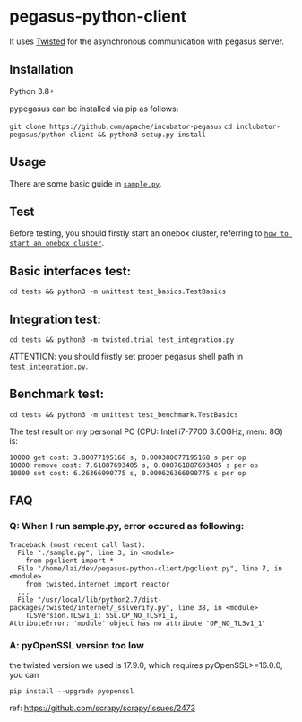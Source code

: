 <!--
Licensed to the Apache Software Foundation (ASF) under one
or more contributor license agreements.  See the NOTICE file
distributed with this work for additional information
regarding copyright ownership.  The ASF licenses this file
to you under the Apache License, Version 2.0 (the
"License"); you may not use this file except in compliance
with the License.  You may obtain a copy of the License at

http://www.apache.org/licenses/LICENSE-2.0

Unless required by applicable law or agreed to in writing,
software distributed under the License is distributed on an
"AS IS" BASIS, WITHOUT WARRANTIES OR CONDITIONS OF ANY
KIND, either express or implied.  See the License for the
specific language governing permissions and limitations
under the License.
-->

pegasus-python-client
=====================

It uses [Twisted](http://twistedmatrix.com) for the asynchronous communication with pegasus server.

Installation
------------
Python 3.8+

pypegasus can be installed via pip as follows:

`git clone https://github.com/apache/incubator-pegasus`
`cd inclubator-pegasus/python-client && python3 setup.py install`

Usage
-----
There are some basic guide in  [`sample.py`](sample.py).

Test
----
Before testing, you should firstly start an onebox cluster, referring to [`how to start an onebox cluster`](https://pegasus.apache.org/overview/onebox/).

## Basic interfaces test:

`cd tests && python3 -m unittest test_basics.TestBasics`

## Integration test:

`cd tests && python3 -m twisted.trial test_integration.py`
<!-- markdown-link-check-disable -->
ATTENTION: you should firstly set proper pegasus shell path in [`test_integration.py`](test_integration.py#L10).
<!-- markdown-link-check-enable-->


## Benchmark test:

`cd tests && python3 -m unittest test_benchmark.TestBasics`

The test result on my personal PC (CPU: Intel i7-7700 3.60GHz, mem: 8G) is:
```
10000 get cost: 3.80077195168 s, 0.000380077195168 s per op
10000 remove cost: 7.61887693405 s, 0.000761887693405 s per op
10000 set cost: 6.26366090775 s, 0.000626366090775 s per op
```
FAQ
---
### Q: When I run sample.py, error occured as following:
```
Traceback (most recent call last):
  File "./sample.py", line 3, in <module>
    from pgclient import *
  File "/home/lai/dev/pegasus-python-client/pgclient.py", line 7, in <module>
    from twisted.internet import reactor
  ...
  File "/usr/local/lib/python2.7/dist-packages/twisted/internet/_sslverify.py", line 38, in <module>
    TLSVersion.TLSv1_1: SSL.OP_NO_TLSv1_1,
AttributeError: 'module' object has no attribute 'OP_NO_TLSv1_1'
```
### A: pyOpenSSL version too low
the twisted version we used is 17.9.0, which requires pyOpenSSL>=16.0.0, you can

`pip install --upgrade pyopenssl`

ref: https://github.com/scrapy/scrapy/issues/2473
